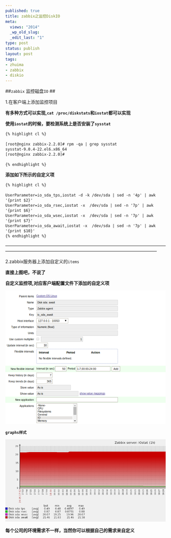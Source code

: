 ```yaml
--- 
published: true
title: zabbix之监控DiskIO
meta: 
  views: "2014"
  _wp_old_slug: 
  _edit_last: "1"
type: post
status: publish
layout: post
tags: 
- zhuima
- zabbix
- diskio
---
```


##`zabbix` 监控磁盘`IO` ##

1.在客户端上添加监控项目

**有多种方式可以实现,`cat /proc/diskstats`和`iostat`都可以实现**

**使用`iostat`的时候，要检测系统上是否安装了`sysstat`**

    {% highlight cl %}

    [root@nginx zabbix-2.2.0]# rpm -qa | grep sysstat
    sysstat-9.0.4-22.el6.x86_64
    [root@nginx zabbix-2.2.0]# 

    {% endhighlight %}
    
**添加如下所示的自定义项**

    {% highlight cl %}

    UserParameter=io_sda_tps,iostat -d -k /dev/sda | sed -n '4p' | awk '{print $2}'
    UserParameter=io_sda_rsec,iostat -x  /dev/sda | sed -n '7p' | awk '{print $6}'
    UserParameter=io_sda_wsec,iostat -x  /dev/sda | sed -n '7p' | awk '{print $7}'
    UserParameter=io_sda_await,iostat -x  /dev/sda | sed -n '7p' | awk '{print $10}'
    {% endhighlight %}
     

——————————————————————————————————————————————————————————————————————

2.zabbix服务器上添加自定义的`items`

**直接上图吧，不说了**

**自定义监控项,对应客户端配置文件下添加的自定义项**

<img src="/images/disk_io.png" alt="Sanjose" class="img-center" />

**`graphs样式`**

<img src="/images/disk_graphs.png" alt="Sanjose" class="img-center" />




**每个公司的环境需求不一样，当然你可以根据自己的需求来自定义**
